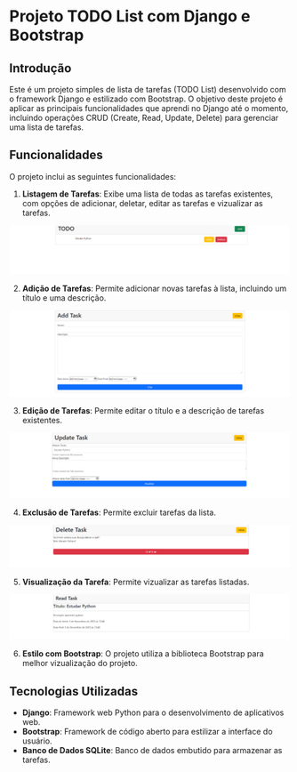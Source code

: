 # Projeto TODO List com Django e Bootstrap

## Introdução

Este é um projeto simples de lista de tarefas (TODO List) desenvolvido com o framework Django e estilizado com Bootstrap. O objetivo deste projeto é aplicar as principais funcionalidades que aprendi no Django até o momento, incluindo operações CRUD (Create, Read, Update, Delete) para gerenciar uma lista de tarefas.

## Funcionalidades

O projeto inclui as seguintes funcionalidades:

1. **Listagem de Tarefas**: Exibe uma lista de todas as tarefas existentes, com opções de adicionar, deletar, editar as tarefas e vizualizar as tarefas.

![Texto Alternativo](media/tasks.png)

2. **Adição de Tarefas**: Permite adicionar novas tarefas à lista, incluindo um título e uma descrição.

![Texto Alternativo](media/add-task.png)

3. **Edição de Tarefas**: Permite editar o título e a descrição de tarefas existentes.

![Texto Alternativo](media/update-task.png)

4. **Exclusão de Tarefas**: Permite excluir tarefas da lista.

![Texto Alternativo](media/delete-task.png)

5. **Visualização da Tarefa**: Permite vizualizar as tarefas listadas.

![Texto Alternativo](media/read-task.png)

6. **Estilo com Bootstrap**: O projeto utiliza a biblioteca Bootstrap para melhor vizualização do projeto.

## Tecnologias Utilizadas

- **Django**: Framework web Python para o desenvolvimento de aplicativos web.
- **Bootstrap**: Framework de código aberto para estilizar a interface do usuário.
- **Banco de Dados SQLite**: Banco de dados embutido para armazenar as tarefas.

